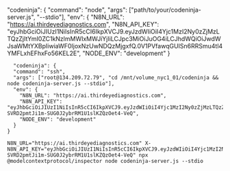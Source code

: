 "codeninja": {
      "command": "node",
      "args": ["path/to/your/codeninja-server.js", "--stdio"],
      "env": {
        "N8N_URL": "https://ai.thirdeyediagnostics.com",
        "N8N_API_KEY": "eyJhbGciOiJIUzI1NiIsInR5cCI6IkpXVCJ9.eyJzdWIiOiI4Yjc1MzI2Ny0zZjMzLTQzZjItYmI0ZC1kNzlmMWIxMWJiYjIiLCJpc3MiOiJuOG4iLCJhdWQiOiJwdWJsaWMtYXBpIiwiaWF0IjoxNzUwNDQzMjgxfQ.0V1PVfawqGUISn6RRSmu4tl4YMFLxhEFhxFo56KEL2E",
        "NODE_ENV": "development"
      }

      "codeninja": {
      "command": "ssh",
      "args": ["root@134.209.72.79", "cd /mnt/volume_nyc1_01/codeninja && node codeninja-server.js --stdio"],
      "env": {
        "N8N_URL": "https://ai.thirdeyediagnostics.com", 
        "N8N_API_KEY": "eyJhbGciOiJIUzI1NiIsInR5cCI6IkpXVCJ9.eyJzdWIiOiI4Yjc1MzI2Ny0zZjMzLTQzZjItYmI0ZC1kNzlmMWIxMWJiYjIiLCJpc3MiOiJuOG4iLCJhdWQiOiJwdWJsaWMtYXBpIiwiaWF0IjoxNzUwNTI2ODY0fQ.f-SVRD2pmtJi1m-SUG0J2ybrRM1U1slKZQzOet4-VeQ",
        "NODE_ENV": "development"
      }
    }

    N8N_URL="https://ai.thirdeyediagnostics.com" X-N8N_API_KEY="eyJhbGciOiJIUzI1NiIsInR5cCI6IkpXVCJ9.eyJzdWIiOiI4Yjc1MzI2Ny0zZjMzLTQzZjItYmI0ZC1kNzlmMWIxMWJiYjIiLCJpc3MiOiJuOG4iLCJhdWQiOiJwdWJsaWMtYXBpIiwiaWF0IjoxNzUwNTI2ODY0fQ.f-SVRD2pmtJi1m-SUG0J2ybrRM1U1slKZQzOet4-VeQ" npx @modelcontextprotocol/inspector node codeninja-server.js --stdio
